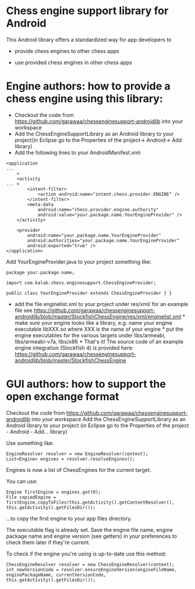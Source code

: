 # Chess engine support library for Android

This Android library offers a standardized way for app developers to

* provide chess engines to other chess apps

* use provided chess engines in other chess apps

# Engine authors: how to provide a chess engine using this library:

* Checkout the code from https://github.com/garawaa/chessenginesupport-androidlib into your workspace
* Add the ChessEngineSupportLibrary as an Android library to your project(in Eclipse go to the Properties of the project-> Android-> Add library)
* Add the following lines to your AndroidManifest.xml:
``` ...
<application
...
    >
    <activity
... >
        <intent-filter>
            <action android:name="intent.chess.provider.ENGINE" />
        </intent-filter>
        <meta-data
            android:name="chess.provider.engine.authority"
            android:value="your.package.name.YourEngineProvider" />
    </activity>

    <provider
        android:name="your.package.name.YourEngineProvider"
        android:authorities="your.package.name.YourEngineProvider"
        android:exported="true" />
</application>
 ```
Add YourEngineProvider.java to your project something like: 
``` ...
package your.package.name;

import com.kalab.chess.enginesupport.ChessEngineProvider;

public class YourEngineProvider extends ChessEngineProvider { } 
 ```
* add the file enginelist.xml to your project under res/xml/ for an example file see https://github.com/garawaa/chessenginesupport-androidlib/blob/master/StockfishChessEngine/res/xml/enginelist.xml * make sure your engine looks like a library, e.g. name your engine executable libXXX.so where XXX is the name of your engine * put the engine executables for the various targets under libs/armeabi, libs/armeabi-v7a, libs/x86 * That's it! 
The source code of an example engine integration (Stockfish 4) is provided here: https://github.com/garawaa/chessenginesupport-androidlib/blob/master/StockfishChessEngine

# GUI authors: how to support the open exchange format
Checkout the code from https://github.com/garawaa/chessenginesupport-androidlib into your workspace
Add the ChessEngineSupportLibrary as an Android library to your project (in Eclipse go to the Properties of the project - Android - Add... library)

Use something like: 
``` ...
EngineResolver resolver = new EngineResolver(context); 
List<Engine> engines = resolver.resolveEngines();
 ```
Engines is now a list of ChessEngines for the current target. 

You can use: 
``` ...
Engine firstEngine = engines.get(0); 
File copiedEngine = firstEngine.copyToFiles(this.getActivity().getContentResolver(), this.getActivity().getFilesDir()); 
 ```
...to copy the first engine to your app files directory. 

The executable flag is already set. Save the engine file name, engine package name and engine version (see getters) in your preferences to check them later if they're current.

To check if the engine you're using is up-to-date use this method: 
``` ...
ChessEngineResolver resolver = new ChessEngineResolver(context); 
int newVersionCode = resolver.ensureEngineVersion(engineFileName, enginePackageName, currentVersionCode, this.getActivity().getFilesDir());
 ```
